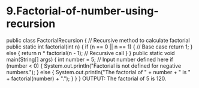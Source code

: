 # 9.Factorial-of-number-using-recursion
public class FactorialRecursion {
// Recursive method to calculate factorial
public static int factorial(int n) {
if (n == 0 || n == 1) { // Base case
return 1;
} else {
return n * factorial(n - 1); // Recursive call
}
}
public static void main(String[] args) {
int number = 5; // Input number defined here
if (number < 0) {
System.out.println("Factorial is not defined for negative numbers.");
} else {
System.out.println("The factorial of " + number + " is " + factorial(number) + ".");
}
}
}
OUTPUT:
The factorial of 5 is 120.
